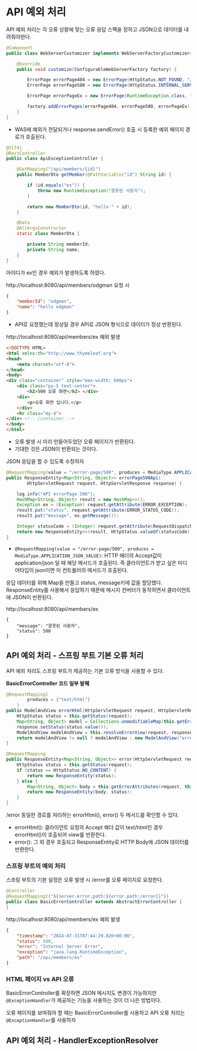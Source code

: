 # API 예외 처리
API 예외 처리는 각 오류 상황에 맞는 오류 응답 스펙을 정하고 JSON으로 데이터를 내려줘야한다.

~~~java
@Component
public class WebServerCustomizer implements WebServerFactoryCustomizer<ConfigurableWebServerFactory> {

    @Override
    public void customize(ConfigurableWebServerFactory factory) {

        ErrorPage errorPage404 = new ErrorPage(HttpStatus.NOT_FOUND, "/error-page/404");
        ErrorPage errorPage500 = new ErrorPage(HttpStatus.INTERNAL_SERVER_ERROR, "/error-page/500");

        ErrorPage errorPageEx = new ErrorPage(RuntimeException.class, "/error-page/500");

        factory.addErrorPages(errorPage404, errorPage500, errorPageEx);
    }
}
~~~
- WAS에 예외가 전달되거나 response.sendError() 호출 시 등록한 예외 페이지 경로가 호출된다.

~~~java
@Slf4j
@RestController
public class ApiExceptionController {

    @GetMapping("/api/members/{id}")
    public MemberDto getMember(@PathVariable("id") String id) {

        if (id.equals("ex")) {
            throw new RuntimeException("잘못된 사용자");
        }

        return new MemberDto(id, "hello " + id);
    }

    @Data
    @AllArgsConstructor
    static class MemberDto {

        private String memberId;
        private String name;
    }
}
~~~

아이디가 ex인 경우 예외가 발생하도록 하였다.

http://localhost:8080/api/members/odgman 요청 시
~~~JSON
{
    "memberId": "odgman",
    "name": "hello odgman"
}
~~~
- API로 요청했는데 정상일 경우 API로 JSON 형식으로 데이터가 정상 반환된다.

http://localhost:8080/api/members/ex 예외 발생
~~~html
<!DOCTYPE HTML>
<html xmlns:th="http://www.thymeleaf.org">
<head>
    <meta charset="utf-8">
</head>
<body>
<div class="container" style="max-width: 600px">
    <div class="py-5 text-center">
        <h2>500 오류 화면</h2> </div>
    <div>
        <p>오류 화면 입니다.</p>
    </div>
    <hr class="my-4">
</div> <!-- /container -->
</body>
</html>
~~~
- 오류 발생 시 미리 만들어두었던 오류 페이지가 반환된다.
- 기대한 것은 JSON이 반환되는 것이다.

JSON 응답을 할 수 있도록 수정하자
~~~java
@RequestMapping(value = "/error-page/500", produces = MediaType.APPLICATION_JSON_VALUE)
public ResponseEntity<Map<String, Object>> errorPage500Api(
        HttpServletRequest request, HttpServletResponse response) {

    log.info("API errorPage 500");
    HashMap<String, Object> result = new HashMap<>();
    Exception ex = (Exception) request.getAttribute(ERROR_EXCEPTION);
    result.put("status", request.getAttribute(ERROR_STATUS_CODE));
    result.put("message", ex.getMessage());

    Integer statusCode = (Integer) request.getAttribute(RequestDispatcher.ERROR_STATUS_CODE);
    return new ResponseEntity<>(result, HttpStatus.valueOf(statusCode));
}
~~~
- `@RequestMapping(value = "/error-page/500", produces = MediaType.APPLICATION_JSON_VALUE)`: HTTP 헤더의 Accept값이 application/json 일 때 해당 메서드가 호출된다. 즉 클라이언트가 받고 싶은 미디어타입이 json이면 이 컨트롤러의 메서드가 호출된다.

응답 데이터를 위해 Map을 만들고 status, message키에 값을 할당했다.<br>
ResponseEntity를 사용해서 응답하기 때문에 메시지 컨버터가 동작하면서 클라이언트에 JSON이 반환된다.

http://localhost:8080/api/members/ex
~~~
{
    "message": "잘못된 사용자",
    "status": 500
}
~~~

## API 예외 처리 - 스프링 부트 기본 오류 처리
API 예외 처리도 스프링 부트가 제공하는 기본 오류 방식을 사용할 수 있다.

**BasicErrorController 코드 일부 발췌**
~~~java
@RequestMapping(
        produces = {"text/html"}
    )
public ModelAndView errorHtml(HttpServletRequest request, HttpServletResponse response) {
    HttpStatus status = this.getStatus(request);
    Map<String, Object> model = Collections.unmodifiableMap(this.getErrorAttributes(request, this.getErrorAttributeOptions(request, MediaType.TEXT_HTML)));
    response.setStatus(status.value());
    ModelAndView modelAndView = this.resolveErrorView(request, response, status, model);
    return modelAndView != null ? modelAndView : new ModelAndView("error", model);
}

@RequestMapping
public ResponseEntity<Map<String, Object>> error(HttpServletRequest request) {
    HttpStatus status = this.getStatus(request);
    if (status == HttpStatus.NO_CONTENT) {
        return new ResponseEntity(status);
    } else {
        Map<String, Object> body = this.getErrorAttributes(request, this.getErrorAttributeOptions(request, MediaType.ALL));
        return new ResponseEntity(body, status);
    }
}
~~~
/error 동일한 경로를 처리하는 errorHtml(), error() 두 메서드를 확인할 수 있다.
- errorHtml(): 클라이언트 요청의 Accept 해더 값이 text/html인 경우 errorHtml()이 호출되어 view를 반환한다.
- error(): 그 외 경우 호출되고 ResponseEntity로 HTTP Body에 JSON 데이터를 반환한다.

### 스프링 부트의 예외 처리
스프링 부트의 기본 설정은 오류 발생 시 /error를 오류 페이지로 요청한다.
~~~java
@Controller
@RequestMapping({"${server.error.path:${error.path:/error}}"})
public class BasicErrorController extends AbstractErrorController {
}
~~~

http://localhost:8080/api/members/ex 예외 발생
~~~json
{
    "timestamp": "2024-07-31T07:44:29.826+00:00",
    "status": 500,
    "error": "Internal Server Error",
    "exception": "java.lang.RuntimeException",
    "path": "/api/members/ex"
}
~~~

### HTML 페이지 vs API 오류
BasicErrorController를 확장하면 JSON 메시지도 변경이 가능하지만 `@ExceptionHandler`가 제공하는 기능을 사용하는 것이 더 나은 방법이다.

오류 페이지를 보여줘야 할 때는 BasicErrorController를 사용하고 API 오류 처리는 `@ExceptionHandler`를 사용하자

## API 예외 처리 - HandlerExceptionResolver 
